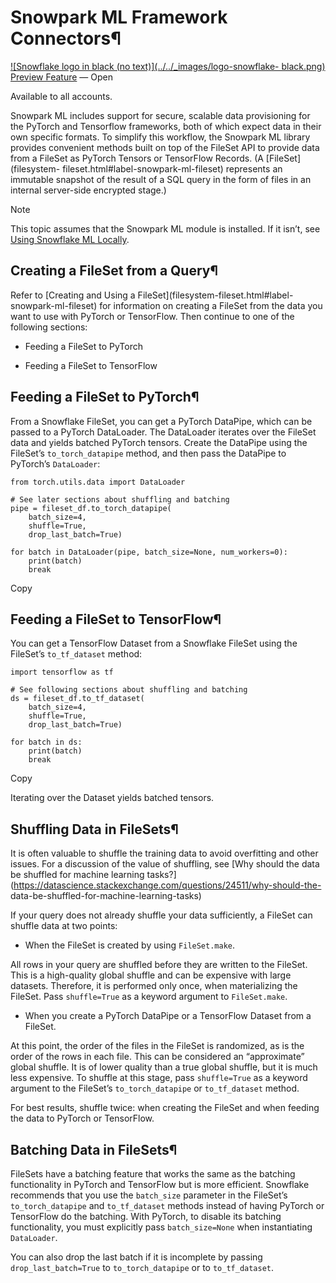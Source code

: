 # Snowpark ML Framework Connectors¶

[![Snowflake logo in black \(no text\)](../../_images/logo-snowflake-
black.png)](../../_images/logo-snowflake-black.png) [Preview
Feature](../../release-notes/preview-features) — Open

Available to all accounts.

Snowpark ML includes support for secure, scalable data provisioning for the
PyTorch and Tensorflow frameworks, both of which expect data in their own
specific formats. To simplify this workflow, the Snowpark ML library provides
convenient methods built on top of the FileSet API to provide data from a
FileSet as PyTorch Tensors or TensorFlow Records. (A [FileSet](filesystem-
fileset.html#label-snowpark-ml-fileset) represents an immutable snapshot of
the result of a SQL query in the form of files in an internal server-side
encrypted stage.)

Note

This topic assumes that the Snowpark ML module is installed. If it isn’t, see
[Using Snowflake ML Locally](snowpark-ml.html#label-snowpark-ml-get-started).

## Creating a FileSet from a Query¶

Refer to [Creating and Using a FileSet](filesystem-fileset.html#label-
snowpark-ml-fileset) for information on creating a FileSet from the data you
want to use with PyTorch or TensorFlow. Then continue to one of the following
sections:

  * Feeding a FileSet to PyTorch

  * Feeding a FileSet to TensorFlow

## Feeding a FileSet to PyTorch¶

From a Snowflake FileSet, you can get a PyTorch DataPipe, which can be passed
to a PyTorch DataLoader. The DataLoader iterates over the FileSet data and
yields batched PyTorch tensors. Create the DataPipe using the FileSet’s
`to_torch_datapipe` method, and then pass the DataPipe to PyTorch’s
`DataLoader`:

    
    
    from torch.utils.data import DataLoader
    
    # See later sections about shuffling and batching
    pipe = fileset_df.to_torch_datapipe(
        batch_size=4,
        shuffle=True,
        drop_last_batch=True)
    
    for batch in DataLoader(pipe, batch_size=None, num_workers=0):
        print(batch)
        break
    

Copy

## Feeding a FileSet to TensorFlow¶

You can get a TensorFlow Dataset from a Snowflake FileSet using the FileSet’s
`to_tf_dataset` method:

    
    
    import tensorflow as tf
    
    # See following sections about shuffling and batching
    ds = fileset_df.to_tf_dataset(
        batch_size=4,
        shuffle=True,
        drop_last_batch=True)
    
    for batch in ds:
        print(batch)
        break
    

Copy

Iterating over the Dataset yields batched tensors.

## Shuffling Data in FileSets¶

It is often valuable to shuffle the training data to avoid overfitting and
other issues. For a discussion of the value of shuffling, see [Why should the
data be shuffled for machine learning
tasks?](https://datascience.stackexchange.com/questions/24511/why-should-the-
data-be-shuffled-for-machine-learning-tasks)

If your query does not already shuffle your data sufficiently, a FileSet can
shuffle data at two points:

  * When the FileSet is created by using `FileSet.make`.

All rows in your query are shuffled before they are written to the FileSet.
This is a high-quality global shuffle and can be expensive with large
datasets. Therefore, it is performed only once, when materializing the
FileSet. Pass `shuffle=True` as a keyword argument to `FileSet.make`.

  * When you create a PyTorch DataPipe or a TensorFlow Dataset from a FileSet.

At this point, the order of the files in the FileSet is randomized, as is the
order of the rows in each file. This can be considered an “approximate” global
shuffle. It is of lower quality than a true global shuffle, but it is much
less expensive. To shuffle at this stage, pass `shuffle=True` as a keyword
argument to the FileSet’s `to_torch_datapipe` or `to_tf_dataset` method.

For best results, shuffle twice: when creating the FileSet and when feeding
the data to PyTorch or TensorFlow.

## Batching Data in FileSets¶

FileSets have a batching feature that works the same as the batching
functionality in PyTorch and TensorFlow but is more efficient. Snowflake
recommends that you use the `batch_size` parameter in the FileSet’s
`to_torch_datapipe` and `to_tf_dataset` methods instead of having PyTorch or
TensorFlow do the batching. With PyTorch, to disable its batching
functionality, you must explicitly pass `batch_size=None` when instantiating
`DataLoader`.

You can also drop the last batch if it is incomplete by passing
`drop_last_batch=True` to `to_torch_datapipe` or to `to_tf_dataset`.

